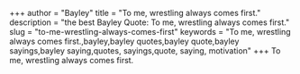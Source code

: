 +++
author = "Bayley"
title = "To me, wrestling always comes first."
description = "the best Bayley Quote: To me, wrestling always comes first."
slug = "to-me-wrestling-always-comes-first"
keywords = "To me, wrestling always comes first.,bayley,bayley quotes,bayley quote,bayley sayings,bayley saying,quotes, sayings,quote, saying, motivation"
+++
To me, wrestling always comes first.

